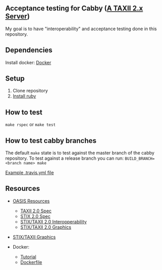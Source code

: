 ## Acceptance testing for Cabby ([A TAXII 2.x Server](https://github.com/pladdy/cabby))

My goal is to have "interoperability" and acceptance testing done in this repository.

## Dependencies

Install docker: [Docker](https://www.docker.com/products/docker-desktop)

## Setup

1. Clone repository
1. [Install ruby](https://www.ruby-lang.org/en/downloads/)

## How to test

`make rspec` or `make test`

## How to test cabby branches

The default `make` state is to test against the master branch of the cabby repository.  To test against a release branch you can run: `BUILD_BRANCH=<branch name> make`

[Example .travis.yml file](https://github.com/pladdy/cabby/blob/671d621cce553dbd31d3734d4dba8f35b36feff5/.travis.yml)

## Resources

  - [OASIS Resources](https://oasis-open.github.io/cti-documentation/resources)
      - [TAXII 2.0 Spec](https://docs.google.com/document/d/1Jv9ICjUNZrOnwUXtenB1QcnBLO35RnjQcJLsa1mGSkI)
      - [STIX 2.0 Spec](https://docs.oasis-open.org/cti/stix/v2.0/stix-v2.0-part1-stix-core.html)
      - [STIX/TAXII 2.0 Interopperability](https://docs.google.com/document/d/1Bk3QsGqS84odU2iJtTZ8GokLZIOuz52iM7QKkRhJtQc/edit)
      - [STIX/TAXII 2.0 Graphics](https://freetaxii.github.io/)

  - [STIX/TAXII Graphics](https://freetaxii.github.io/)

  - Docker:
      - [Tutorial](https://docs.docker.com/get-started/)
      - [Dockerfile](https://docs.docker.com/engine/reference/builder/)
